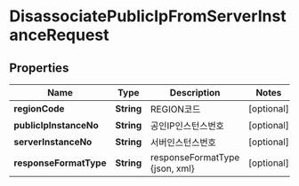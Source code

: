 
# DisassociatePublicIpFromServerInstanceRequest

## Properties
Name | Type | Description | Notes
------------ | ------------- | ------------- | -------------
**regionCode** | **String** | REGION코드 |  [optional]
**publicIpInstanceNo** | **String** | 공인IP인스턴스번호 |  [optional]
**serverInstanceNo** | **String** | 서버인스턴스번호 |  [optional]
**responseFormatType** | **String** | responseFormatType {json, xml} |  [optional]



